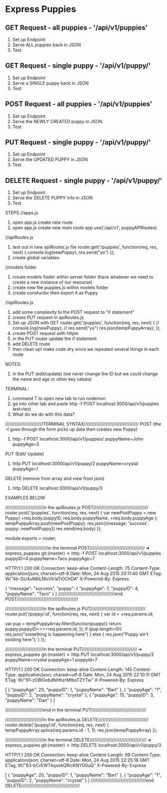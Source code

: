 # Express Puppies

## GET Request - all puppies - '/api/v1/puppies'

1. Set up Endpoint
1. Serve ALL puppies back in JSON
1. Test

## GET Request - single puppy - '/api/v1/puppy/<id>'

1. Set up Endpoint
1. Serve a SINGLE puppy back in JSON
1. Test

## POST Request - all puppies - '/api/v1/puppies'

1. Set up Endpoint
1. Serve the NEWLY CREATED puppy in JSON
1. Test

## PUT Request - single puppy - '/api/v1/puppy/<id>'

1. Set up Endpoint
1. Serve the UPDATED PUPPY in JSON
1. Test

## DELETE Request - single puppy - '/api/v1/puppy/<id>'

1. Set up Endpoint
1. Serve the DELETE PUPPY info in JSON
1. Test


STEPS
//apps.js
1. open app.js create new route
1. open app.js create new main route
   app.use('/api/v1', puppyAPIRoutes)

//apiRoutes.js
1. test out in new apiRoutes.js file
  router.get('/puppies', function(req, res, next) {
  console.log(newPuppy);
  res.send("yo")
});
1. create global variables

//models folder
1. create models folder within server folder
   (have whatever we need to create a new instance of our resourse)
1. create new file puppies.js within models folder
1. create constuctor then export it as Puppy

//apiRoutes.js
1. add some complexity to the POST request to "if statement"
1. create PUT request in apiRoutes.js
1. Set up JSON with GET
      router.get('/puppies', function(req, res, next) {
        // console.log(newPuppy);
        // res.send("yo")
        res.json(tempPuppyArray);
      });
1. create POST request with httpie
1. in the PUT router update the if statement
1. add DELETE route
1. then clean up! make code dry since we repeated several things in each route

NOTES:
1. in the PUT (edit/update) (we never change the ID but we could change the name and age or other key values)

TERMINAL:
1. command T to open new tab to run nodemon
1. go into other tab and paste http -f POST localhost:3000/api/v1/puppies test=test
1. What do we do with this data?

////////////////////////TERMINAL SYNTAX///////////////////////////////////
POST (the -f goes through the form picks up data then creates new Puppy)
1. http -f POST localhost:3000/api/v1/puppies/ puppyName=John puppyAge=3

PUT (Edit/ Update)
1. http PUT localhost:3000/api/v1/puppy/2 puppyName=crystal puppyAge=1

DELETE (remove from array and view from json)
1. http DELETE localhost:3000/api/v1/puppy/3


EXAMPLES BELOW

////////////////////////in the apiRoutes.js POST///////////////////////////////////
router.post('/puppies', function(req, res, next) {
  var newPostPuppy = new Puppy(
    +req.body.puppyID,
    req.body.puppyName,
    +req.body.puppyAge
  );
  tempPuppyArray.push(newPostPuppy);
  res.json({message: 'success', puppy: newPostPuppy})
  res.send(req.body)
});

module.exports = router;

///////////////////////////in the terminal POST///////////////////////////////////
  ➜  express_puppies git:(master) ✗ http -f POST localhost:3000/api/v1/puppies puppyID=4 puppyName=Taco puppyAge=7

HTTP/1.1 200 OK
Connection: keep-alive
Content-Length: 75
Content-Type: application/json; charset=utf-8
Date: Mon, 24 Aug 2015 20:11:40 GMT
ETag: W/"4b-GU4uN6iLNIcVk1aTiOChDA"
X-Powered-By: Express

{
    "message": "success",
    "puppy": {
        "puppyAge": 7,
        "puppyID": 4,
        "puppyName": "Taco"
    }
}
////////////////////////////////////end POST///////////////////////////////////////



////////////////////////in the apiRoutes.js PUT///////////////////////////////////
router.put('/puppy/:id', function(req, res, next) {
  var id = +req.params.id;

  var pup = tempPuppyArray.filter(function(puppy){
    return puppy.puppyID===+req.params.id;
  });
  if (pup.length>0){
    res.json("something is happening here")
  } else {
    res.json("Puppy ain't existing here");
  }
});

////////////////////////in the terminal PUT///////////////////////////////////
➜  express_puppies git:(master) ✗ http PUT localhost:3000/api/v1/puppy/2 puppyName=crystal puppyAge=1 puppyId=7

HTTP/1.1 200 OK
Connection: keep-alive
Content-Length: 145
Content-Type: application/json; charset=utf-8
Date: Mon, 24 Aug 2015 22:10:11 GMT
ETag: W/"91-zOBIGobdNHhzrMtbsTZYTw"
X-Powered-By: Express

[
    {
        "puppyAge": 20,
        "puppyID": 1,
        "puppyName": "Bart"
    },
    {
        "puppyAge": "1",
        "puppyID": 2,
        "puppyName": "crystal"
    },
    {
        "puppyAge": 15,
        "puppyID": 3,
        "puppyName": "Dan"
    }
]

////////////////////////end in the terminal PUT///////////////////////////////////




////////////////////////in the apiRoutes.js DELETE////////////////////////////////
router.delete('/puppy/:id', function(req, res, next) {
 tempPuppyArray.splice(req.params.id - 1, 1);
 res.json(tempPuppyArray)
});

////////////////////////in the terminal DELETE////////////////////////////////////
➜  express_puppies git:(master) ✗ http DELETE localhost:3000/api/v1/puppy/3

HTTP/1.1 200 OK
Connection: keep-alive
Content-Length: 99
Content-Type: application/json; charset=utf-8
Date: Mon, 24 Aug 2015 22:25:18 GMT
ETag: W/"63-bCrEWT4qxokQRicKNYD0uQ"
X-Powered-By: Express

[
    {
        "puppyAge": 20,
        "puppyID": 1,
        "puppyName": "Bart"
    },
    {
        "puppyAge": "1",
        "puppyID": 2,
        "puppyName": "crystal"
    }
]
///////////////////////////////////end DELETE/////////////////////////////////////
